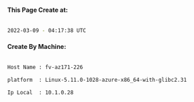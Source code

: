 
   
#### This Page Create at:

```bash

2022-03-09 - 04:17:38 UTC

```

#### Create By Machine:

```bash

Host Name : fv-az171-226

platform  : Linux-5.11.0-1028-azure-x86_64-with-glibc2.31

Ip Local  : 10.1.0.28

```

